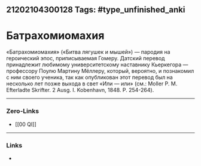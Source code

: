 21202104300128
Tags: #type_unfinished_anki
---
# Батрахомиомахия

«Батрахомиомахия» («Битва лягушек и мышей») — пародия на героический эпос, приписываемая Гомеру. Датский перевод принадлежит любимому университетскому наставнику Кьеркегора — профессору Поулю Мартину Мёллеру, который, вероятно, и  познакомил с ним своего ученика, так как опубликован этот перевод был на несколько лет позже выхода в свет «Или — или» (см.: Moller Р. М. Efterladte Skrifter. 2 Ausg. I. Kobenhavn, 1848. P. 254-264). 

---
### Zero-Links
- [[00 QI]]
---
### Links
-